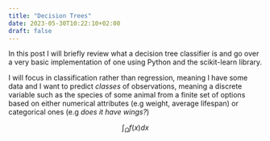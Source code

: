 ```yaml
---
title: "Decision Trees"
date: 2023-05-30T10:22:10+02:00
draft: false
---
```


In this post I will briefly review what a decision tree classifier is and go
over a very basic implementation of one using Python and the scikit-learn
library.

I will focus in classification rather than regression, meaning I have some
data and I want to predict *classes* of observations, meaning a discrete
variable such as the species of some animal from a finite set of options based
on either numerical attributes (e.g weight, average lifespan) or categorical
ones (e.g *does it have wings?*)

$$\int_\Omega f(x) dx$$
